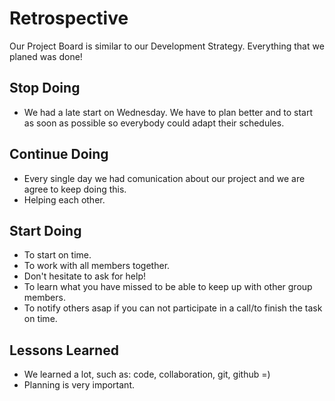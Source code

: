 # Retrospective

<!--
  compare your Development Strategy to your Project Board
  how different was your planned tasks from what you actually built?
  building something very different from your plan is not a bad thing!
  what counts is that you learn from your mistakes and make a better plan next time.
-->

Our Project Board is similar to our Development Strategy. Everything that we planed was done!

## Stop Doing

<!--
  what did your group do that did not go very well
  agree to stop doing this in the next project
  this could be about anything. communication, code, review, ...
  examples (be specific!):
  - pushing changes directly to master/main branch
  - claiming more issues at once than you can finish
-->

- We had a late start on Wednesday. We have to plan better and to start as soon as possible so everybody could adapt their schedules.

## Continue Doing

<!--
  what did your group that worked vwell
  agree to keep doing these in the next project
  this could be about anything. communication, code, review, ...
  examples (be specific!):
  - making small, well-named commits
  - using the `help-wanted` label
-->

- Every single day we had comunication about our project and we are agree to keep doing this.
- Helping each other.

## Start Doing

<!--
  what ideas does your group have for making a better project next time?
  agree to give these things a try in the next projec
  this could be about anything. communication, code, review, ...
  examples (be specific!):
  - use @mentions more often
  - use the github integration in slack. /github
-->

- To start on time.
- To work with all members together.
- Don't hesitate to ask for help!
- To learn what you have missed to be able to keep up with other group members.
- To notify others asap if you can not participate in a call/to finish the task on time.

## Lessons Learned

<!--
  what cool things or general lessons has your team learned?
  This can be about anything! code, collaboration, git, github, ...
-->

- We learned a lot, such as: code, collaboration, git, github =)
- Planning is very important.
